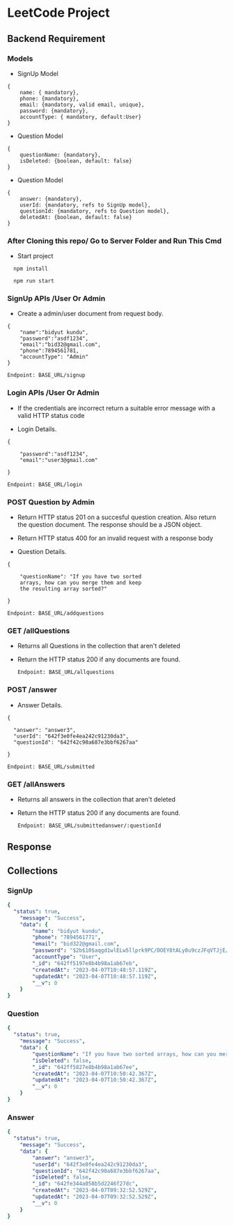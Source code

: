 # LeetCode Project

## Backend Requirement


### Models
- SignUp Model
```
{ 
    name: { mandatory}, 
    phone: {mandatory}, 
    email: {mandatory, valid email, unique},
    password: {mandatory}, 
    accountType: { mandatory, default:User} 
}
```
- Question Model
```
{ 
    questionName: {mandatory},
    isDeleted: {boolean, default: false} 
}
```

- Question Model
```
{ 
    answer: {mandatory},
    userId: {mandatory, refs to SignUp model}, 
    questionId: {mandatory, refs to Question model},
    deletedAt: {boolean, default: false} 
}
```
### After Cloning this repo/ Go to Server Folder and Run This Cmd
- Start project
```
  npm install

  npm run start
```

### SignUp APIs /User Or Admin

- Create a admin/user document from request body.

```
{
    "name":"bidyut kundu",
    "password":"asdf1234",
    "email":"bid32@gmail.com",
    "phone":7894561781,
    "accountType": "Admin"
}
```
  `Endpoint: BASE_URL/signup`



### Login APIs /User Or Admin
- If the credentials are incorrect return a suitable error message with a valid HTTP status code

- Login Details.

```
{
    
    "password":"asdf1234",
    "email":"user3@gmail.com"
    
}
```
  `Endpoint: BASE_URL/login`

### POST Question by Admin
- Return HTTP status 201 on a succesful question creation. Also return the question document. The response should be a JSON object. 

- Return HTTP status 400 for an invalid request with a response body

- Question Details.

```
{
    
    "questionName": "If you have two sorted
    arrays, how can you merge them and keep
    the resulting array sorted?"
    
}
```
  `Endpoint: BASE_URL/addquestions`

### GET /allQuestions
- Returns all Questions in the collection that aren't deleted
- Return the HTTP status 200 if any documents are found.

  `Endpoint: BASE_URL/allquestions`




### POST /answer
- Answer Details.

```
{
    
  "answer": "answer3",
  "userId": "642f3e0fe4ea242c91230da3",
  "questionId": "642f42c90a687e3bbf6267aa"
    
}
```
  `Endpoint: BASE_URL/submitted`


### GET /allAnswers
- Returns all answers in the collection that aren't deleted
- Return the HTTP status 200 if any documents are found.

  `Endpoint: BASE_URL/submittedanswer/:questionId`

## Response

## Collections
### SignUp
```yaml
{
  "status": true,
    "message": "Success",
    "data": {
        "name": "bidyut kundu",
        "phone": "7894561771",
        "email": "bid322@gmail.com",
        "password": "$2b$10$aqgd1wlELw5llprk9PC/DOEY8tALy8u9czJFqVTJjE/wRECSVYvkm",
        "accountType": "User",
        "_id": "642ff5197e8b4b98a1ab67eb",
        "createdAt": "2023-04-07T10:48:57.119Z",
        "updatedAt": "2023-04-07T10:48:57.119Z",
        "__v": 0
    }
}
```
### Question
```yaml
{
  "status": true,
    "message": "Success",
    "data": {
        "questionName": "If you have two sorted arrays, how can you merge them and keep the resulting array sorted?",
        "isDeleted": false,
        "_id": "642ff5827e8b4b98a1ab67ee",
        "createdAt": "2023-04-07T10:50:42.367Z",
        "updatedAt": "2023-04-07T10:50:42.367Z",
        "__v": 0
    }
}
```

### Answer
```yaml
{
  "status": true,
    "message": "Success",
    "data": {
        "answer": "answer3",
        "userId": "642f3e0fe4ea242c91230da3",
        "questionId": "642f42c90a687e3bbf6267aa",
        "isDeleted": false,
        "_id": "642fe344a058b5d2246f27dc",
        "createdAt": "2023-04-07T09:32:52.529Z",
        "updatedAt": "2023-04-07T09:32:52.529Z",
        "__v": 0
    }
}
```
